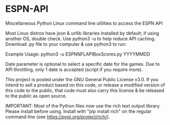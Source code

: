 # ESPN-API
Miscellaneous Python Linux command line utilities to access the ESPN API

Most Linux distros have json & urllib libraries installed by default; if using another OS, double check. Use python3 -u to help reduce API caching.
Download .py file to your computer & use python3 to run:

Example Usage: python3 -u ESPNNFLAPIBoxScores.py YYYYMMDD

Date parameter is optional to select a specific date for the games. Due to API throttling, only 1 date is accepted (script if you require more).

This project is posted under the GNU General Public License v3.0. If you intend to sell a product based on this code, or release a modified version of this code to the public, that code must also carry this license & be released to the public as open source.

IMPORTANT:
Most of the Python files now use the rich text output library. Please install before using. Install with "pip install rich" on the regular command line (see https://pypi.org/project/rich/).
